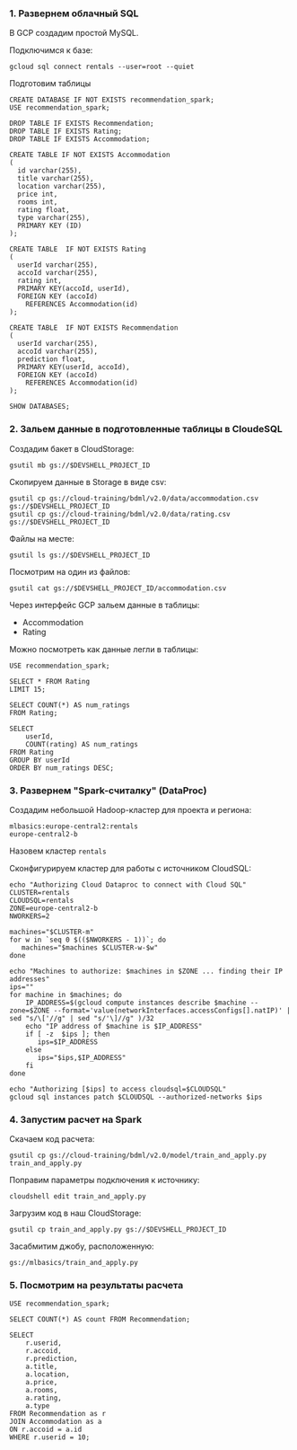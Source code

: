 

### 1. Развернем облачный SQL

В GCP создадим простой MySQL.

Подключимся к базе:

`gcloud sql connect rentals --user=root --quiet`

Подготовим таблицы
```
CREATE DATABASE IF NOT EXISTS recommendation_spark;
USE recommendation_spark;

DROP TABLE IF EXISTS Recommendation;
DROP TABLE IF EXISTS Rating;
DROP TABLE IF EXISTS Accommodation;

CREATE TABLE IF NOT EXISTS Accommodation
(
  id varchar(255),
  title varchar(255),
  location varchar(255),
  price int,
  rooms int,
  rating float,
  type varchar(255),
  PRIMARY KEY (ID)
);

CREATE TABLE  IF NOT EXISTS Rating
(
  userId varchar(255),
  accoId varchar(255),
  rating int,
  PRIMARY KEY(accoId, userId),
  FOREIGN KEY (accoId)
    REFERENCES Accommodation(id)
);

CREATE TABLE  IF NOT EXISTS Recommendation
(
  userId varchar(255),
  accoId varchar(255),
  prediction float,
  PRIMARY KEY(userId, accoId),
  FOREIGN KEY (accoId)
    REFERENCES Accommodation(id)
);

SHOW DATABASES;
```

### 2. Зальем данные в подготовленные таблицы в CloudeSQL

Создадим бакет в CloudStorage:

```
gsutil mb gs://$DEVSHELL_PROJECT_ID
```

Скопируем данные в Storage в виде csv:

```
gsutil cp gs://cloud-training/bdml/v2.0/data/accommodation.csv gs://$DEVSHELL_PROJECT_ID
gsutil cp gs://cloud-training/bdml/v2.0/data/rating.csv gs://$DEVSHELL_PROJECT_ID
```

Файлы на месте:

```
gsutil ls gs://$DEVSHELL_PROJECT_ID
```
Посмотрим на один из файлов:
```
gsutil cat gs://$DEVSHELL_PROJECT_ID/accommodation.csv
```

Через интерфейс GCP зальем данные в таблицы:
- Accommodation
- Rating

Можно посмотреть как данные легли в таблицы:
```
USE recommendation_spark;

SELECT * FROM Rating
LIMIT 15;
```
```
SELECT COUNT(*) AS num_ratings
FROM Rating;
```
```
SELECT
    userId,
    COUNT(rating) AS num_ratings
FROM Rating
GROUP BY userId
ORDER BY num_ratings DESC;
```

### 3. Развернем "Spark-считалку" (DataProc) 

Создадим небольшой Hadoop-кластер для проекта и региона:
```
mlbasics:europe-central2:rentals
europe-central2-b
```
Назовем кластер `rentals`

Сконфигурируем кластер для работы с источником CloudSQL:

```
echo "Authorizing Cloud Dataproc to connect with Cloud SQL"
CLUSTER=rentals
CLOUDSQL=rentals
ZONE=europe-central2-b
NWORKERS=2

machines="$CLUSTER-m"
for w in `seq 0 $(($NWORKERS - 1))`; do
   machines="$machines $CLUSTER-w-$w"
done

echo "Machines to authorize: $machines in $ZONE ... finding their IP addresses"
ips=""
for machine in $machines; do
    IP_ADDRESS=$(gcloud compute instances describe $machine --zone=$ZONE --format='value(networkInterfaces.accessConfigs[].natIP)' | sed "s/\['//g" | sed "s/'\]//g" )/32
    echo "IP address of $machine is $IP_ADDRESS"
    if [ -z  $ips ]; then
       ips=$IP_ADDRESS
    else
       ips="$ips,$IP_ADDRESS"
    fi
done

echo "Authorizing [$ips] to access cloudsql=$CLOUDSQL"
gcloud sql instances patch $CLOUDSQL --authorized-networks $ips
```

### 4. Запустим расчет на Spark

Скачаем код расчета:
```
gsutil cp gs://cloud-training/bdml/v2.0/model/train_and_apply.py train_and_apply.py
```
Поправим параметры подключения к источнику:
```
cloudshell edit train_and_apply.py
```
Загрузим код в наш CloudStorage:
```
gsutil cp train_and_apply.py gs://$DEVSHELL_PROJECT_ID
```

Засабмитим джобу, расположенную:

`gs://mlbasics/train_and_apply.py`


### 5. Посмотрим на результаты расчета

```
USE recommendation_spark;

SELECT COUNT(*) AS count FROM Recommendation;

SELECT
    r.userid,
    r.accoid,
    r.prediction,
    a.title,
    a.location,
    a.price,
    a.rooms,
    a.rating,
    a.type
FROM Recommendation as r
JOIN Accommodation as a
ON r.accoid = a.id
WHERE r.userid = 10;

```